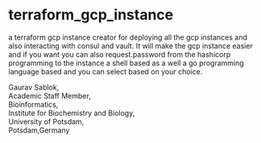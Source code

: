 # terraform_gcp_instance
a terraform gcp instance creator for deploying all the gcp instances and also interacting with consul and vault. It will make the gcp instance easier and if you want you can also request.password from the hashicorp programming to the instance a shell based as a well a go programming language based and you can select based on your choice. 

Gaurav Sablok,\
Academic Staff Member, \
Bioinformatics, \
Institute for Biochemistry and Biology, \
University of Potsdam, \
Potsdam,Germany
